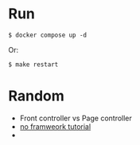 # Run
```
$ docker compose up -d
```
Or:
```
$ make restart
```


# Random
- Front controller vs Page controller
- [no framweork tutorial](https://github.com/PatrickLouys/no-framework-tutorial)
-
